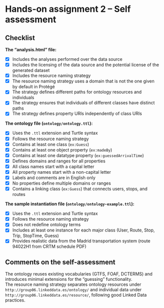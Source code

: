 # Hands-on assignment 2 – Self assessment

## Checklist

**The “analysis.html” file:**

- [X] Includes the analyses performed over the data source  
- [X] Includes the licensing of the data source and the potential license of the generated dataset  
- [X] Includes the resource naming strategy  
- [X] The resource naming strategy uses a domain that is not the one given by default in Protégé  
- [X] The strategy defines different paths for ontology resources and individuals  
- [X] The strategy ensures that individuals of different classes have distinct paths  
- [X] The strategy defines property URIs independently of class URIs  

**The ontology file (`ontology/ontology.ttl`):**

- [X] Uses the `.ttl` extension and Turtle syntax  
- [X] Follows the resource naming strategy  
- [X] Contains at least one class (`ex:Guess`)  
- [X] Contains at least one object property (`ex:madeBy`)  
- [X] Contains at least one datatype property (`ex:guessedArrivalTime`)  
- [X] Defines domains and ranges for all properties  
- [X] All class names start with a capital letter  
- [X] All property names start with a non-capital letter  
- [X] Labels and comments are in English only  
- [X] No properties define multiple domains or ranges  
- [X] Contains a linking class (`ex:Guess`) that connects users, stops, and routes  

**The sample instantiation file (`ontology/ontology-example.ttl`):**

- [X] Uses the `.ttl` extension and Turtle syntax  
- [X] Follows the resource naming strategy  
- [X] Does not redefine ontology terms  
- [X] Includes at least one instance for each major class (User, Route, Stop, Trip, StopTime, Guess)  
- [X] Provides realistic data from the Madrid transportation system (route 94022H1 from CRTM schedule PDF)  

## Comments on the self-assessment

The ontology reuses existing vocabularies (GTFS, FOAF, DCTERMS) and introduces minimal extensions for the “guessing” functionality.  
The resource naming strategy separates ontology resources under  
`http://group06.linkeddata.es/ontology/` and individual data under  
`http://group06.linkeddata.es/resource/`, following good Linked Data practices.